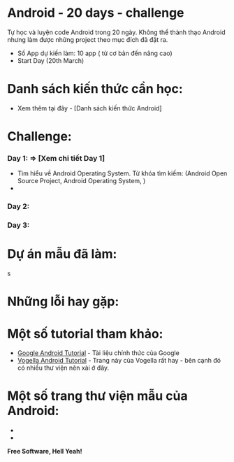 # Android - 20 days - challenge
Tự học và luyện code Android trong 20 ngày. Không thể thành thạo Android nhưng làm được những project theo mục đích đã đặt ra.
+ Số App dự kiến làm: 10 app ( từ cơ bản đến nâng cao)
+ Start Day (20th March)

# Danh sách kiến thức cần học:
* Xem thêm tại đây - [Danh sách kiến thức Android]

# Challenge:
### Day 1: => [Xem chi tiết Day 1]
* Tìm hiểu về Android Operating System.
Từ khóa tìm kiếm: (Android Open Source Project, Android Operating System, )
* 

### Day 2:
### Day 3:



# Dự án mẫu đã làm:
s
# Những lỗi hay gặp:

# Một số tutorial tham khảo:
* [Google Android Tutorial] - Tài liệu chính thức của Google
* [Vogella Android Tutorial] - Trang này của Vogella rất hay - bên cạnh đó có nhiều thư viện nên xài ở đây.

# Một số trang thư viện mẫu của Android:
*
*

**Free Software, Hell Yeah!**

[//]: # (These are reference links used in the body of this note and get stripped out when the markdown processor does its job. There is no need to format nicely because it shouldn't be seen. Thanks SO - http://stackoverflow.com/questions/4823468/store-comments-in-markdown-syntax)
   [Google Android Tutorial]: <https://developer.android.com/training/basics/firstapp/index.html>
   [Vogella Android Tutorial]: <http://www.vogella.com/tutorials/Android/article.html>
   [Sublime Text]: <https://www.sublimetext.com/>
   [Atom]: <https://atom.io/>
